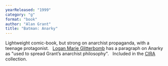 ```yaml
---
yearReleased: "1999"
category: "g"
format: "book"
author: "Alan Grant"
title: "Batman: Anarky"
---
```

Lightweight comic-book, but strong on anarchist  propaganda, with a teenage protagonist.
 
<a href="https://c4ss.org/content/46543"> Logan Marie Glitterbomb</a>  has a paragraph on Anarky as "used to spread Grant’s anarchist  philosophy".
 
Included in the <a href="http://www.cira.ch/catalogue/index.php?lvl=categ_see&amp;id=346&amp;main="> CIRA</a> collection.
 